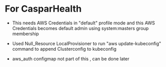 # For CasparHealth

 * This needs AWS Credentials in "default" profile mode and this AWS Credentials becomes default admin using system:masters group membership

 * Used Null_Resource LocalProvisioner to  run "aws update-kubeconfig" command to append Clusterconfig to kubeconfig

 * aws_auth configmap not part of this , can be done later